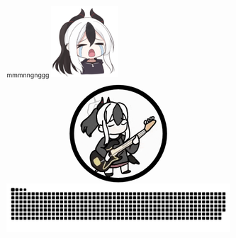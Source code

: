 mmmnngnggg
<img src="KAYOKO.png" alt="niiiiiiiiiiiiiiii" width="30%" />
<div align="center">
    <img src="https://github.com/Namiii135/Namiii135/blob/main/onikata-kayoko-kayoko.gif" 
         width="200" 
         style="border-radius: 50%; background-color: black; padding: 10px;">
</div>

<picture>
  <source media="(prefers-color-scheme: dark)" srcset="https://raw.githubusercontent.com/Namiii135/Namiii135/output/github-snake-dark.svg" />
  <source media="(prefers-color-scheme: light)" srcset="https://raw.githubusercontent.com/Namiii135/Namiii135/output/github-snake.svg" />
  <img alt="github-snake" src="https://raw.githubusercontent.com/Namiii135/Namiii135/output/github-snake.svg" />
</picture>